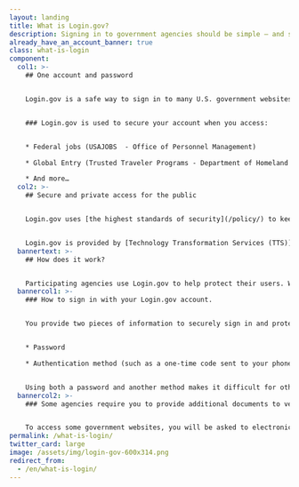 ```yaml
---
layout: landing
title: What is Login.gov?
description: Signing in to government agencies should be simple — and secure.
already_have_an_account_banner: true
class: what-is-login
component:
  col1: >-
    ## One account and password


    Login.gov is a safe way to sign in to many U.S. government websites using just one account. It helps protect your information by asking you to take extra steps to make sure it’s really you when you log in.


    ### Login.gov is used to secure your account when you access:


    * Federal jobs (USAJOBS  - Office of Personnel Management)

    * Global Entry (Trusted Traveler Programs - Department of Homeland Security)

    * And more…
  col2: >-
    ## Secure and private access for the public


    Login.gov uses [the highest standards of security](/policy/) to keep your information safe including identity verification and [two-factor authentication](/help/get-started/authentication-methods/).


    Login.gov is provided by [Technology Transformation Services (TTS)](https://tts.gsa.gov/).
  bannertext: >-
    ## How does it work?


    Participating agencies use Login.gov to help protect their users. When you try to sign in to a participating agency, you’ll be prompted to sign in or create an account with Login.gov before you can access your profile with that agency.  
  bannercol1: >-
    ### How to sign in with your Login.gov account.


    You provide two pieces of information to securely sign in and protect your information. 


    * Password 

    * Authentication method (such as a one-time code sent to your phone or an authentication app) 


    Using both a password and another method makes it difficult for others to access your information.
  bannercol2: >-
    ### Some agencies require you to provide additional documents to verify who you are.


    To access some government websites, you will be asked to electronically  submit additional documents , so Login.gov  can verify your identity. For example, you may be asked to take a picture of your photo ID or provide a picture of yourself. If you prefer, or are unable to electronically submit these pictures, you will have the option to provide your photo ID in person at a participating U.S. Postal Service location. We only use the documents and photos to confirm your identity. Login.gov does not make any determination on eligibility for agency services.
permalink: /what-is-login/
twitter_card: large
image: /assets/img/login-gov-600x314.png
redirect_from:
  - /en/what-is-login/
---
```

